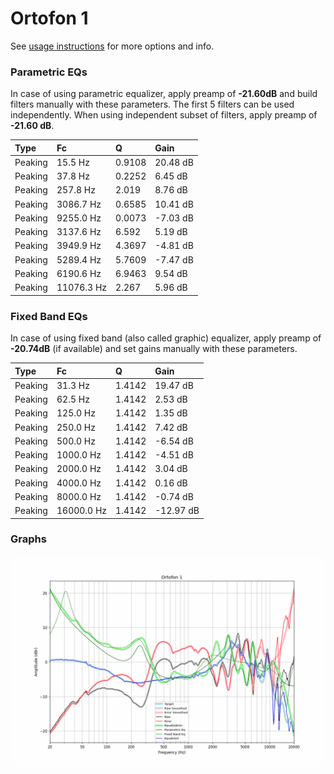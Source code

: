 # Ortofon 1
See [usage instructions](https://github.com/jaakkopasanen/AutoEq#usage) for more options and info.

### Parametric EQs
In case of using parametric equalizer, apply preamp of **-21.60dB** and build filters manually
with these parameters. The first 5 filters can be used independently.
When using independent subset of filters, apply preamp of **-21.60 dB**.

| Type    | Fc         |      Q | Gain     |
|:--------|:-----------|:-------|:---------|
| Peaking | 15.5 Hz    | 0.9108 | 20.48 dB |
| Peaking | 37.8 Hz    | 0.2252 | 6.45 dB  |
| Peaking | 257.8 Hz   | 2.019  | 8.76 dB  |
| Peaking | 3086.7 Hz  | 0.6585 | 10.41 dB |
| Peaking | 9255.0 Hz  | 0.0073 | -7.03 dB |
| Peaking | 3137.6 Hz  | 6.592  | 5.19 dB  |
| Peaking | 3949.9 Hz  | 4.3697 | -4.81 dB |
| Peaking | 5289.4 Hz  | 5.7609 | -7.47 dB |
| Peaking | 6190.6 Hz  | 6.9463 | 9.54 dB  |
| Peaking | 11076.3 Hz | 2.267  | 5.96 dB  |

### Fixed Band EQs
In case of using fixed band (also called graphic) equalizer, apply preamp of **-20.74dB**
(if available) and set gains manually with these parameters.

| Type    | Fc         |      Q | Gain      |
|:--------|:-----------|:-------|:----------|
| Peaking | 31.3 Hz    | 1.4142 | 19.47 dB  |
| Peaking | 62.5 Hz    | 1.4142 | 2.53 dB   |
| Peaking | 125.0 Hz   | 1.4142 | 1.35 dB   |
| Peaking | 250.0 Hz   | 1.4142 | 7.42 dB   |
| Peaking | 500.0 Hz   | 1.4142 | -6.54 dB  |
| Peaking | 1000.0 Hz  | 1.4142 | -4.51 dB  |
| Peaking | 2000.0 Hz  | 1.4142 | 3.04 dB   |
| Peaking | 4000.0 Hz  | 1.4142 | 0.16 dB   |
| Peaking | 8000.0 Hz  | 1.4142 | -0.74 dB  |
| Peaking | 16000.0 Hz | 1.4142 | -12.97 dB |

### Graphs
![](./Ortofon%201.png)